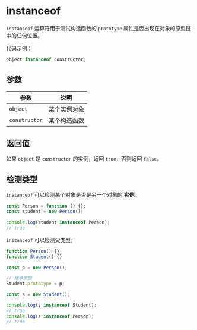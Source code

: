 # instanceof

`instanceof` 运算符用于测试构造函数的 `prototype` 属性是否出现在对象的原型链中的任何位置。

代码示例：

```js
object instanceof constructor;
```

## 参数

|参数|说明|
|---|---|
|`object`|某个实例对象|
|`constructor`|某个构造函数|

## 返回值

如果 `object` 是 `constructor` 的实例，返回 `true`，否则返回 `false`。

## 检测类型

`instanceof` 可以检测某个对象是否是另一个对象的 **实例**。

```js
const Person = function () {};
const student = new Person();

console.log(student instanceof Person);
// true
```

`instanceof` 可以检测父类型。

```js
function Person() {}
function Student() {}

const p = new Person();

// 继承原型
Student.prototype = p;

const s = new Student();

console.log(s instanceof Student);
// true
console.log(s instanceof Person);
// true
```
